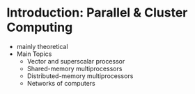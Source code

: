# Introduction: Parallel & Cluster Computing
- mainly theoretical
- Main Topics
    - Vector and superscalar processor
    - Shared-memory multiprocessors
    - Distributed-memory multiprocessors
    - Networks of computers